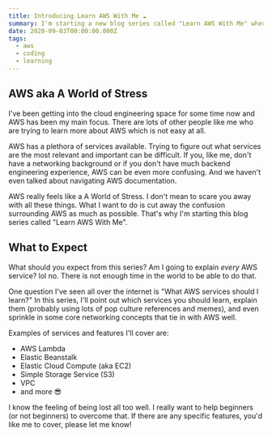 ```yaml
---
title: Introducing Learn AWS With Me ☁️
summary: I'm starting a new blog series called "Learn AWS With Me" where I'll go through some core AWS concepts and services
date: 2020-09-03T00:00:00.000Z
tags:
  - aws
  - coding
  - learning
---
```


## AWS aka A World of Stress

I've been getting into the cloud engineering space for some time now and AWS has been my main focus. There are lots of other people like me who are trying to learn more about AWS which is not easy at all.

AWS has a plethora of services available. Trying to figure out what services are the most relevant and important can be difficult. If you, like me, don't have a networking background or if you don't have much backend engineering experience, AWS can be even more confusing. And we haven't even talked about navigating AWS documentation.

AWS really feels like a A World of Stress. I don't mean to scare you away with all these things. What I want to do is cut away the confusion surrounding AWS as much as possible. That's why I'm starting this blog series called "Learn AWS With Me".

## What to Expect

What should you expect from this series? Am I going to explain *every* AWS service? lol no. There is not enough time in the world to be able to do that.

One question I've seen all over the internet is "What AWS services should I learn?" In this series, I'll point out which services you should learn, explain them (probably using lots of pop culture references and memes), and even sprinkle in some core networking concepts that tie in with AWS well.

Examples of services and features I'll cover are:

- AWS Lambda
- Elastic Beanstalk
- Elastic Cloud Compute (aka EC2)
- Simple Storage Service (S3)
- VPC
- and more 😎

I know the feeling of being lost all too well. I really want to help beginners (or not beginners) to overcome that. If there are any specific features, you'd like me to cover, please let me know!

